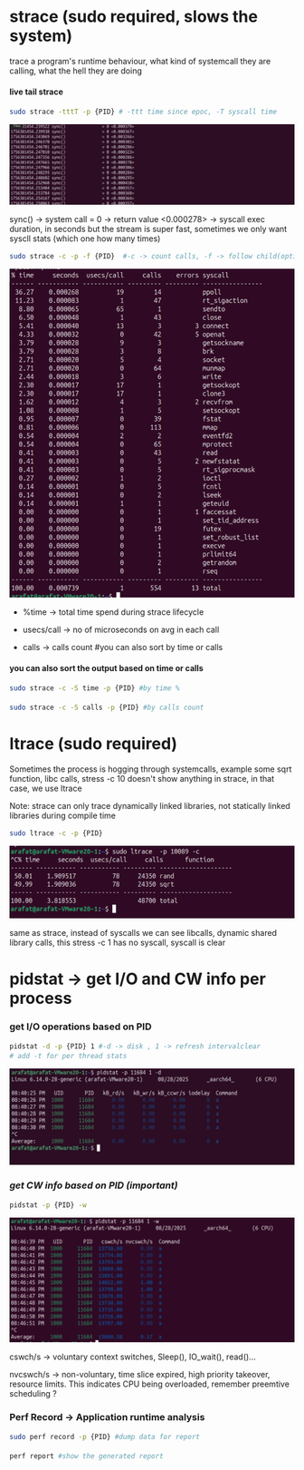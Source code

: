 # strace (sudo required, slows the system)

trace a program's runtime behaviour, what kind of systemcall they are calling, what the hell they are doing


#### live tail strace

```bash
sudo strace -tttT -p {PID} # -ttt time since epoc, -T syscall time
```
![alt text](image-5.png)

sync() -> system call
= 0 -> return value
<0.000278> -> syscall exec duration, in  seconds
but the stream is super fast, sometimes we only want syscll stats (which one how many times)


```bash
sudo strace -c -p -f {PID}  #-c -> count calls, -f -> follow child(optional), -p {PID}
``` 

![alt text](image-6.png)

- %time -> total time spend during strace lifecycle

- usecs/call -> no of microseconds on avg in each call
- calls -> calls count
#you can also sort by time or calls

#### you can also sort the output based on time or calls

```bash
sudo strace -c -S time -p {PID} #by time %

sudo strace -c -S calls -p {PID} #by calls count
```

# ltrace (sudo required)

Sometimes the process is hogging through systemcalls, example some sqrt function, libc calls, stress -c 10 doesn't show anything in strace, in that case, we use ltrace

Note: strace can only trace dynamically linked libraries, not statically linked libraries during compile time

```bash
sudo ltrace -c -p {PID} 
```

![alt text](image-7.png)

same as strace, instead of syscalls we can see libcalls, dynamic shared library calls, this stress -c 1 has no syscall, syscall  is clear



# pidstat -> get I/O and CW info per process


### get I/O operations based on PID
```bash
pidstat -d -p {PID} 1 #-d -> disk , 1 -> refresh intervalclear
# add -t for per thread stats
```


![alt text](image-8.png)




### *__get CW info based on PID (important)__*

```bash
pidstat -p {PID} -w
```
![alt text](image-9.png)


cswch/s -> voluntary context switches, Sleep(), IO_wait(), read()...

nvcswch/s -> non-voluntary, time slice expired, high priority takeover, resource limits. This indicates CPU being overloaded, remember preemtive scheduling ?



### Perf Record -> Application runtime analysis

```bash
sudo perf record -p {PID} #dump data for report

perf report #show the generated report
```

